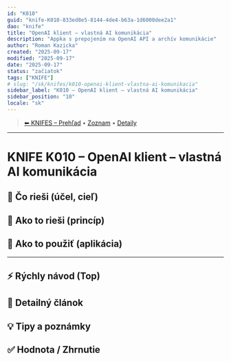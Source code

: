 ```yaml
---
id: "K010"
guid: "knife-K010-833ed8e5-8144-4de4-b63a-1d6000dee2a1"
dao: "knife"
title: "OpenAI klient – vlastná AI komunikácia"
description: "Appka s prepojením na OpenAI API a archív komunikácie"
author: "Roman Kazicka"
created: "2025-09-17"
modified: "2025-09-17"
date: "2025-09-17"
status: "začiatok"
tags: ["KNIFE"]
# slug: "/sk/knifes/k010-openai-klient-vlastna-ai-komunikacia"
sidebar_label: "K010 – OpenAI klient – vlastná AI komunikácia"
sidebar_position: "10"
locale: "sk"
---
```

<!-- body:start -->

<!-- nav:knifes -->
> [⬅ KNIFES – Prehľad](../overview.md) • [Zoznam](../KNIFE_Overview_List.md) • [Detaily](../KNIFE_Overview_Details.md)
---
# KNIFE K010 – OpenAI klient – vlastná AI komunikácia

## 🎯 Čo rieši (účel, cieľ)

## 🧩 Ako to rieši (princíp)

## 🧪 Ako to použiť (aplikácia)

---

## ⚡ Rýchly návod (Top)

## 📜 Detailný článok

## 💡 Tipy a poznámky

## ✅ Hodnota / Zhrnutie
